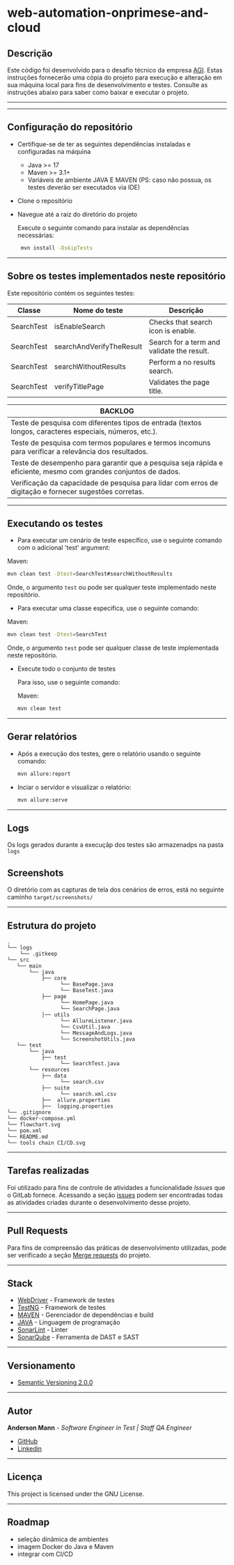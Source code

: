 # web-automation-onprimese-and-cloud

## Descrição
Este código foi desenvolvido para o desafio técnico da empresa [AGI](https://blogdoagi.com.br/).
Estas instruções fornecerão uma cópia do projeto para execução e alteração em sua máquina local para fins de desenvolvimento e testes. 
Consulte as instruções abaixo para saber como baixar e executar o projeto.

---


---

## Configuração do repositório

- Certifique-se de ter as seguintes dependências instaladas e configuradas na máquina
  - Java >= 17
  - Maven >= 3.1+
  - Variáveis de ambiente JAVA E MAVEN (PS: caso não possua, os testes deverão ser executados via IDE)
  
- Clone o repositório
- Navegue até a raiz do diretório  do projeto

  Execute o seguinte comando para instalar as dependências necessárias:
    ```sh
     mvn install -DskipTests
    ```
---

## Sobre os testes implementados neste repositório

Este repositório contém os seguintes testes:

| Classe                | Nome do teste                   | Descrição                                                                    |
|-----------------------|---------------------------------|------------------------------------------------------------------------------|
| SearchTest            | isEnableSearch                  | Checks that search icon is enable.                                           |
| SearchTest            | searchAndVerifyTheResult        | Search for a term and validate the result.                                   |
| SearchTest            | searchWithoutResults            | Perform a no results search.                                                 |
| SearchTest            | verifyTitlePage                 | Validates the page title.                                                    |


| BACKLOG    |  
|------------|
| Teste de pesquisa com diferentes tipos de entrada (textos longos, caracteres especiais, números, etc.).|
| Teste de pesquisa com termos populares e termos incomuns para verificar a relevância dos resultados.| 
| Teste de desempenho para garantir que a pesquisa seja rápida e eficiente, mesmo com grandes conjuntos de dados.| 
| Verificação da capacidade de pesquisa para lidar com erros de digitação e fornecer sugestões corretas.| 

---

## Executando os testes

- Para executar um cenário de teste específico, use o seguinte comando com o adicional 'test' argument:

Maven:
  ```sh
  mvn clean test -Dtest=SearchTest#searchWithoutResults
  ```

 Onde, o argumento `test` ou pode ser qualquer teste implementado neste repositório.

- Para executar uma classe específica, use o seguinte comando:

Maven:
  ```sh
  mvn clean test -Dtest=SearchTest
  ```
Onde, o argumento `test` pode ser qualquer classe de teste implementada neste repositório.

- Execute todo o conjunto de testes

  Para isso, use o seguinte comando:

  Maven:
  ```sh
  mvn clean test
  ```


---

## Gerar relatórios

- Após a execução dos testes, gere o relatório usando o seguinte comando:


  ```sh
  mvn allure:report
  ```

- Inciar o servidor e visualizar o relatório:


  ```sh
  mvn allure:serve
  ```
---

## Logs

Os logs gerados durante a execuçãp dos testes são armazenadps na pasta ```logs ```

## Screenshots
O diretório com as capturas de tela dos cenários de erros, está no seguinte caminho ```target/screenshots/```

---

## Estrutura do projeto

```
.
└── logs
    └── .gitkeep
└── src
   └── main
       └── java
           ├── core
                 └── BasePage.java
                 └── BaseTest.java
           ├── page
                 └── HomePage.java
                 └── SearchPage.java
           │── utils
                 └── AllureListener.java
                 └── CsvUtil.java
                 └── MessageAndLogs.java
                 └── ScreenshotUtils.java
   └── test
       └── java
           ├── test
                 └── SearchTest.java
       └── resources
           ├── data
                 └── search.csv
           ├── suite
                 └── search.xml.csv
           ├──  allure.properties
           ├──  logging.properties
└── .gitignore
└── docker-compose.yml
└── flowchart.svg
└── pom.xml
└── README.md
└── tools chain CI/CD.svg

```
---

## Tarefas realizadas
Foi utilizado para fins de controle de atividades a funcionalidade *Issues* que o GitLab fornece.
Acessando a seção [issues](https://github.com/andersonmann/interview_zen/issues) podem ser
encontradas todas as atividades criadas durante o desenvolvimento desse projeto.

---

## Pull Requests

Para fins de compreensão das práticas de desenvolvimento utilizadas, pode ser verificado a seção [Merge requests](https://github.com/andersonmann/interview_zen/pulls)
do projeto.

---

## Stack 

* [WebDriver](https://www.selenium.dev/documentation/webdriver/) - Framework de testes 
* [TestNG](https://testng.org/doc/documentation-main.html/) - Framework de testes
* [MAVEN](https://maven.apache.org/) - Gerenciador de dependências e build
* [JAVA](https://www.oracle.com/br/java/technologies/downloads/#java17) - Linguagem de programação
* [SonarLint](https://www.sonarsource.com/knowledge/languages/java/) - Linter
* [SonarQube](https://www.sonarsource.com/products/sonarqube/) - Ferramenta de DAST e SAST

---

## Versionamento
* [Semantic Versioning 2.0.0](https://semver.org/)

---

## Autor

**Anderson Mann** - *Software Engineer in Test | Staff QA Engineer* 
- [GitHub](https://github.com/andersonmann)
- [Linkedin](https://www.linkedin.com/in/andersonmann/)

---

## Licença

This project is licensed under the GNU License.

---

## Roadmap

- seleção dinâmica de ambientes
- imagem Docker do Java e Maven
- integrar com CI/CD
